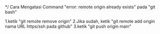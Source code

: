 */ Cara Mengatasi Command "error: remote origin already exists" pada "git bash"

1.ketik "git remote remove origin"
2.Jika sudah, ketik "git remote add origin nama URL https/ssh pada github"
3.ketik "git push origin main"